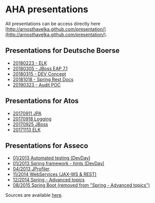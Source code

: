 # AHA presentations
All presentations can be access directly here [http://arnosthavelka.github.com/presentation/](http://arnosthavelka.github.com/presentation/).

## Presentations for Deutsche Boerse
* [20180223 - ELK](dbs/20180223-elk.html)
* [20180305 - JBoss EAP 7.1](dbs/20180305-jboss.html)
* [20180315 - DEV Concept](dbs/20180315-dev-concept.html)
* [20181018 - Spring Rest Docs](dbs/20181018-spring-rest-docs.html)
* [20190323 - Audit POC](dbs/20190323-javers.html)

## Presentations for Atos
* [20170911 JPA](atos/20170911-jpa.html)
* [20170918 Logging](atos/20170918-logging.html)
* [20170925 JBoss](atos/20170925-jboss.html)
* [20171113 ELK](atos/20171113-elk.html)

## Presentations for Asseco
* [01/2013 Automated testing (DevDay)](ace/devday/automated_testing/index.html)
* [01/2013 Spring framework - hints (DevDay)](ace/devday/spring_hints/index.html)
* [04/2013 JProfiler](ace/jprofiler/index.html)
* [11/2014 WebServices (JAX-WS & REST)](ace/20141100-webservices.html)
* [12/2014 Spring - Advanced topics](ace/20141218-spring-advanced.html)
* [08/2015 Spring Boot (removed from "Spring - Advanced topics")](ace/20180825-spring-boot.html)

Sources are available [here](https://github.com/arnosthavelka/presentation/tree/master).
